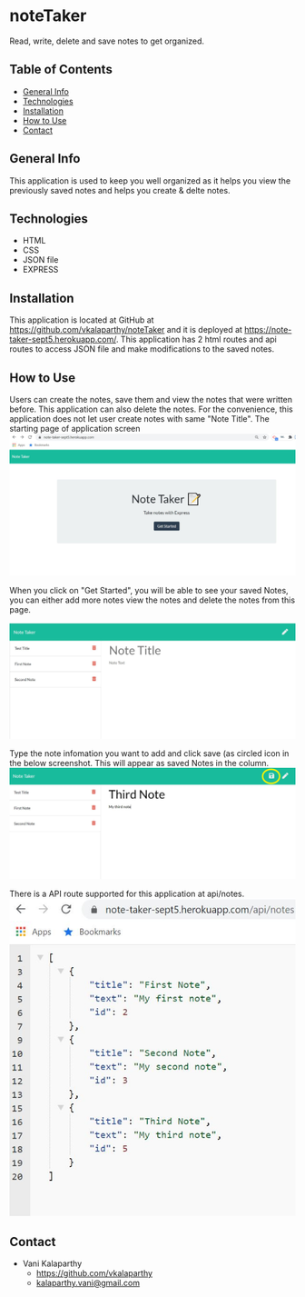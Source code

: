 # noteTaker
Read, write, delete and save notes to get organized.

## Table of Contents
* [General Info](#general-info)
* [Technologies](#technologies)
* [Installation](#installation)
* [How to Use](#how-to-use)
* [Contact](#contact)

## General Info 
This application is used to keep you well organized as it helps you view the previously saved notes and helps you create & delte notes.

## Technologies
* HTML
* CSS
* JSON file
* EXPRESS

## Installation
This application is located at GitHub at https://github.com/vkalaparthy/noteTaker and it is deployed at https://note-taker-sept5.herokuapp.com/.  This application has 2 html routes and api routes to access JSON file and make modifications to the saved notes.

## How to Use
Users can create the notes, save them and view the notes that were written before.  This application can also delete the notes.  For the convenience, this application does not let user create notes with same "Note Title".  The starting page of application screen
![Image of image1](./assets/CaptureNote1.JPG)

When you click on "Get Started", you will be able to see your saved Notes, you can either add more notes view the notes and delete the notes from this page.

![Image of image2](./assets/CaptureNote2.JPG)

Type the note infomation you want to add and click save (as circled icon in the below screenshot. This will appear as saved Notes in the column.
![Image of image3](./assets/CaptureNote3.jpg)

There is a API route supported for this application at api/notes.
![Image of image4](./assets/CaptureApi.JPG)

## Contact
* Vani Kalaparthy
  * https://github.com/vkalaparthy
  * kalaparthy.vani@gmail.com
